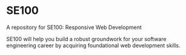 # SE100
A repository for SE100: Responsive Web Development

SE100 will help you build a robust groundwork for your software engineering career by acquiring foundational web development skills.